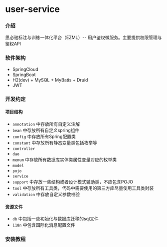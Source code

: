 # user-service

### 介绍

思必驰标注与训练一体化平台（EZML）-- 用户鉴权微服务。主要提供权限管理与鉴权API

### 软件架构

* SpringCloud
* SpringBoot
* H2(dev) + MySQL + MyBatis + Druid
* JWT

### 开发约定

#### 项目结构

* `annotation` 中存放所有自定义注解
* `bean` 中存放所有自定义spring组件
* `config` 中存放所有Spring配置类
* `constant` 中存放所有静态变量类包括枚举等
* `controller`
* `dao`
* `menum` 中存放所有数据库实体类属性变量对应的枚举类
* `model`
* `pojo`
* `service`
* `support` 中存放一些结构或者设计模式辅助类，不应包含POJO
* `tool` 中存放所有工具类，代码中需要使用的第三方库尽量使用工具类封装
* `validation` 中存放自定义参数校验

#### 资源文件

* `db` 中包括一些初始化与数据库迁移的sql文件
* `i18n` 中包含国际化消息配置文件

### 安装教程




